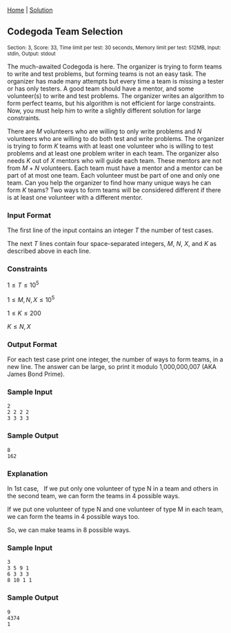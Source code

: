 [Home](../README.md) | [Solution](./solution.py)

## Codegoda Team Selection

<sup>Section: 3, Score: 33, Time limit per test: 30 seconds, Memory limit per test: 512MB, Input: stdin, Output: stdout</sup>

The much-awaited Codegoda is here. The organizer is trying to form teams to write and test problems, but forming teams is not an easy task. The organizer has made many attempts but every time a team is missing a tester or has only testers. A good team should have a mentor, and some volunteer(s) to write and test problems. The organizer writes an algorithm to form perfect teams, but his algorithm is not efficient for large constraints. Now, you must help him to write a slightly different solution for large constraints.

There are $M$ volunteers who are willing to only write problems and $N$ volunteers who are willing to do both test and write problems. The organizer is trying to form $K$ teams with at least one volunteer who is willing to test problems and at least one problem writer in each team. The organizer also needs $K$ out of $X$ mentors who will guide each team. These mentors are not from $M+N$ volunteers. Each team must have a mentor and a mentor can be part of at most one team. Each volunteer must be part of one and only one team. Can you help the organizer to find how many unique ways he can form $K$ teams? Two ways to form teams will be considered different if there is at least one volunteer with a different mentor.

### Input Format

The first line of the input contains an integer $T$ the number of test cases.

The next $T$ lines contain four space-separated integers, $M$, $N$, $X$, and $K$ as described above in each line.

### Constraints

$1 \le T \le 10^5$

$1 \le M, N, X \le 10^5$

$1 \le K \le 200$

$K \le N, X$

### Output Format

For each test case print one integer, the number of ways to form teams, in a new line. The answer can be large, so print it modulo 1,000,000,007 (AKA James Bond Prime).

### Sample Input

```
2
2 2 2 2
3 3 3 3
```

### Sample Output

```
8
162
```

### Explanation

In 1st case,  
If we put only one volunteer of type N in a team and others in the second team, we can form the teams in 4 possible ways.

If we put one volunteer of type N and one volunteer of type M in each team, we can form the teams in 4 possible ways too.

So, we can make teams in 8 possible ways.

### Sample Input

```
3
3 5 9 1
6 3 3 3
8 10 1 1
```

### Sample Output

```
9
4374
1
```
